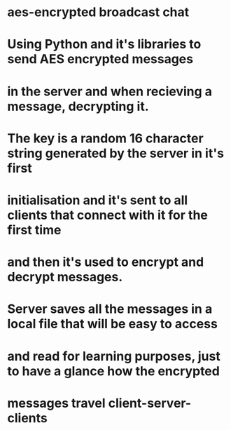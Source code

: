 # aes-encrypted broadcast chat

# Using Python and it's libraries to send AES encrypted messages
# in the server and when recieving a message, decrypting it.

# The key is a random 16 character string generated by the server in it's first
# initialisation and it's sent to all clients that connect with it for the first time
# and then it's used to encrypt and decrypt messages.

# Server saves all the messages in a local file that will be easy to access
# and read for learning purposes, just to have a glance how the encrypted
# messages travel client-server-clients
